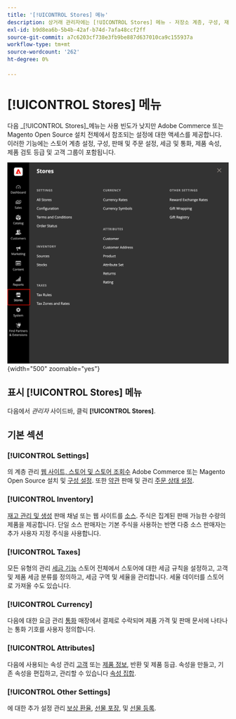 ```yaml
---
title: '[!UICONTROL Stores] 메뉴'
description: 상거래 관리자에는 [!UICONTROL Stores] 메뉴 - 저장소 계층, 구성, 재고, 세금 및 속성을 설정하는 도구에 대한 액세스를 제공합니다.
exl-id: b9d8ea6b-5b4b-42af-b74d-7afa48ccf2ff
source-git-commit: a7c6203cf738e3fb9be887d637010ca9c155937a
workflow-type: tm+mt
source-wordcount: '262'
ht-degree: 0%

---
```


# [!UICONTROL Stores] 메뉴

다음 _[!UICONTROL Stores]_메뉴는 사용 빈도가 낮지만 Adobe Commerce 또는 Magento Open Source 설치 전체에서 참조되는 설정에 대한 액세스를 제공합니다. 이러한 기능에는 스토어 계층 설정, 구성, 판매 및 주문 설정, 세금 및 통화, 제품 속성, 제품 검토 등급 및 고객 그룹이 포함됩니다.

![관리자 - 스토어 메뉴](./assets/stores-menu.png){width="500" zoomable="yes"}

## 표시 [!UICONTROL Stores] 메뉴

다음에서 _관리자_ 사이드바, 클릭 **[!UICONTROL Stores]**.

## 기본 섹션

### [!UICONTROL Settings]

의 계층 관리 [웹 사이트, 스토어 및 스토어 조회수](stores.md#store-and-site-structure) Adobe Commerce 또는 Magento Open Source 설치 및 [구성 설정](../configuration-reference/guide-overview.md). 또한 [약관](terms-and-conditions.md) 판매 및 관리 [주문 상태 설정](order-status.md#custom-order-status).

### [!UICONTROL Inventory]

[재고 관리 및 생성](../inventory-management/introduction.md) 판매 채널 또는 웹 사이트를 [소스](../inventory-management/sources-manage.md). 주식은 집계된 판매 가능한 수량의 제품을 제공합니다. 단일 소스 판매자는 기본 주식을 사용하는 반면 다중 소스 판매자는 추가 사용자 지정 주식을 사용합니다.

### [!UICONTROL Taxes]

모든 유형의 관리 [세금 기능](taxes.md) 스토어 전체에서 스토어에 대한 세금 규칙을 설정하고, 고객 및 제품 세금 분류를 정의하고, 세금 구역 및 세율을 관리합니다. 세율 데이터를 스토어로 가져올 수도 있습니다.

### [!UICONTROL Currency]

다음에 대한 요금 관리 [통화](currency.md) 매장에서 결제로 수락되며 제품 가격 및 판매 문서에 나타나는 통화 기호를 사용자 정의합니다.

### [!UICONTROL Attributes]

다음에 사용되는 속성 관리 [고객](../customers/attribute-properties.md) 또는 [제품 정보](../catalog/attribute-product-create.md), 반환 및 제품 등급. 속성을 만들고, 기존 속성을 편집하고, 관리할 수 있습니다 [속성 집합](../catalog/attribute-sets.md).

### [!UICONTROL Other Settings]

에 대한 추가 설정 관리 [보상 환율](../merchandising-promotions/reward-exchange-rates.md), [선물 포장](cart-configuration.md#gift-wrap), 및 [선물 등록](../merchandising-promotions/gift-registries.md).
